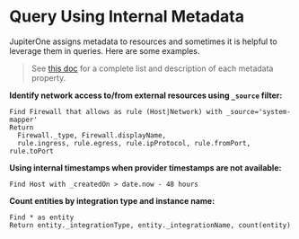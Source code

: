 # Query Using Internal Metadata

JupiterOne assigns metadata to resources and sometimes it is helpful to leverage them in queries. Here are some examples.

> See [this doc](../Jupiterone-Data-Model/metadata.md) for a complete list and description of each metadata property.

**Identify network access to/from external resources using `_source` filter:**

```j1ql
Find Firewall that allows as rule (Host|Network) with _source='system-mapper'
Return
  Firewall._type, Firewall.displayName,
  rule.ingress, rule.egress, rule.ipProtocol, rule.fromPort, rule.toPort
```

**Using internal timestamps when provider timestamps are not available:**

```j1ql
Find Host with _createdOn > date.now - 48 hours
```

**Count entities by integration type and instance name:**

```j1ql
Find * as entity
Return entity._integrationType, entity._integrationName, count(entity)
```

